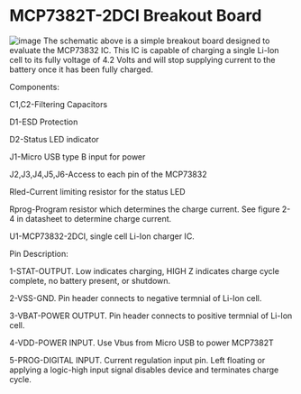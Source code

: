 # MCP7382T-2DCI Breakout Board
![image](https://user-images.githubusercontent.com/107767719/210904480-2bbbdc0d-b127-4388-9dac-01685483f360.png)
The schematic above is a simple breakout board designed to evaluate the MCP73832 IC. This IC is capable of charging a single Li-Ion cell to its fully voltage of 4.2 Volts and will stop supplying current to the battery once it has been fully charged.


Components:

C1,C2-Filtering Capacitors

D1-ESD Protection

D2-Status LED indicator

J1-Micro USB type B input for power

J2,J3,J4,J5,J6-Access to each pin of the MCP73832

Rled-Current limiting resistor for the status LED

Rprog-Program resistor which determines the charge current. See figure 2-4 in datasheet to determine charge current.

U1-MCP73832-2DCI, single cell Li-Ion charger IC.

Pin Description:

1-STAT-OUTPUT. Low indicates charging, HIGH Z indicates charge cycle complete, no battery present, or shutdown.

2-VSS-GND. Pin header connects to negative termnial of Li-Ion cell.

3-VBAT-POWER OUTPUT. Pin header connects to positive termnial of Li-Ion cell.

4-VDD-POWER INPUT. Use Vbus from Micro USB to power MCP7382T

5-PROG-DIGITAL INPUT. Current regulation input pin. Left floating or applying a logic-high input signal disables device and terminates charge cycle.
